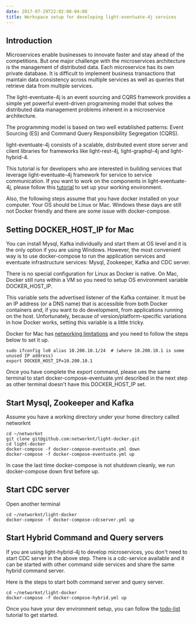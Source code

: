 ```yaml
---
date: 2017-07-29T22:02:00-04:00
title: Workspace setup for developing light-eventuate-4j services
---
```


## Introduction

Microservices enable businesses to innovate faster and stay ahead of the competitions.
But one major challenge with the microservices architecture is the management of
distributed data. Each microservice has its own private database. It is difficult to
implement business transactions that maintain data consistency across multiple services
as well as queries that retrieve data from multiple services.

The light-eventuate-4j is an event sourcing and CQRS framework provides a simple yet
powerful event-driven programming model that solves the distributed data management
problems inherent in a microservice architecture.

The programming model is based on two well established patterns: Event Sourcing (ES)
and Command Query Responsibility Segregation (CQRS).

light-eventuate-4j consists of a scalable, distributed event store server and client
libraries for frameworks like light-rest-4j, light-graphql-4j and light-hybrid-4.

This tutorial is for developers who are interested in building services that leverage
light-eventuate-4j framework for service to service communication. If you want to work
on the components in light-eventuate-4j, please follow this [tutorial](https://networknt.github.io/light-eventuate-4j/tutorial/eventuate-dev/) 
to set up your working environment. 

Also, the following steps assume that you have docker installed on your computer. Your
OS should be Linux or Mac. Windows these days are still not Docker friendly and there
are some issue with docker-compose. 

## Setting DOCKER_HOST_IP for Mac

You can install Mysql, Kafka individually and start them at OS level and it is
the only option if you are using Windows. However, the most convenient way is to
use docker-compose to run the application services and eventuate infrastructure 
services: Mysql, Zookeeper, Kafka and CDC server.

There is no special configuration for Linux as Docker is native. On Mac, Docker
still runs within a VM so you need to setup OS environment variable DOCKER_HOST_IP.

This variable sets the advertised listener of the Kafka container. It must be an 
IP address (or a DNS name) that is accessible from both Docker containers and, if 
you want to do development, from applications running on the host. Unfortunately, 
because of version/platform-specific variations in how Docker works, setting this 
variable is a little tricky.

Docker for Mac has [networking limitations](https://docs.docker.com/docker-for-mac/networking/)
and you need to follow the steps below to set it up.

```
sudo ifconfig lo0 alias 10.200.10.1/24  # (where 10.200.10.1 is some unused IP address)
export DOCKER_HOST_IP=10.200.10.1
```

Once you have complete the export command, please ues the same terminal to start
docker-compose-eventuate.yml described in the next step as other terminal doesn't
have this DOCKER_HOST_IP set.


## Start Mysql, Zookeeper and Kafka

Assume you have a working directory under your home directory called networknt


```
cd ~/networknt
git clone git@github.com:networknt/light-docker.git
cd light-docker
docker-compose -f docker-compose-eventuate.yml down
docker-compose -f docker-compose-eventuate.yml up
``` 

In case the last time docker-compose is not shutdown cleanly, we run 
docker-compose down first before up. 

## Start CDC server

Open another terminal

```
cd ~/networknt/light-docker
docker-compose -f docker-compose-cdcserver.yml up
```

## Start Hybrid Command and Query servers

If you are using light-hybrid-4j to develop microservices, you don't need to start CDC server
in the above step. There is a cdc-service available and it can be started with other command
side services and share the same hybrid command server.

Here is the steps to start both command server and query server.

```
cd ~/networknt/light-docker
docker-compose -f docker-compose-hybrid.yml up
```

Once you have your dev environment setup, you can follow the [todo-list](https://networknt.github.io/light-eventuate-4j/tutorial/todo-list/) 
tutorial to get started. 
